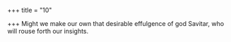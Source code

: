 +++
title = "10"

+++
Might we make our own that desirable effulgence of god Savitar, who will rouse forth our insights.  